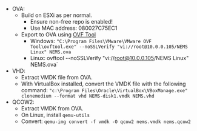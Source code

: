 - OVA:
  - Build on ESXi as per normal.
    - Ensure non-free repo is enabled!
    - Use MAC address: 080027C75EC1
  - Export to OVA using [OVF Tool](https://my.vmware.com/group/vmware/details?downloadGroup=OVFTOOL430&productId=742)
    - Windows: `"C:\Program Files\VMware\VMware OVF Tool\ovftool.exe" --noSSLVerify "vi://root@10.0.0.105/NEMS Linux" NEMS.ova`
    - Linux: ovftool --noSSLVerify "vi://root@10.0.0.105/NEMS Linux" NEMS.ova`
- VHD:
  - Extract VMDK file from OVA.
  - With VirtualBox installed, convert the VMDK file with the following command: `"c:\Program Files\Oracle\VirtualBox\VBoxManage.exe" clonemedium --format vhd NEMS-disk1.vmdk NEMS.vhd`
- QCOW2:
  - Extract VMDK from OVA.
  - On Linux, install `qemu-utils`
  - Convert: `qemu-img convert -f vmdk -O qcow2 nems.vmdk nems.qcow2`
